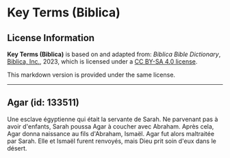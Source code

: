 # Key Terms (Biblica)

## License Information

**Key Terms (Biblica)** is based on and adapted from: _Biblica Bible Dictionary_, [Biblica, Inc.](https://www.biblica.com/), 2023, which is licensed under a [CC BY-SA 4.0 license](https://creativecommons.org/licenses/by-sa/4.0/legalcode.en).

This markdown version is provided under the same license.



--------------------------------

## Agar (id: 133511)

Une esclave égyptienne qui était la servante de Sarah. Ne parvenant pas à avoir d'enfants, Sarah poussa Agar à coucher avec Abraham. Après cela, Agar donna naissance au fils d'Abraham, Ismaël. Agar fut alors maltraitée par Sarah. Elle et Ismaël furent renvoyés, mais Dieu prit soin d'eux dans le désert.


